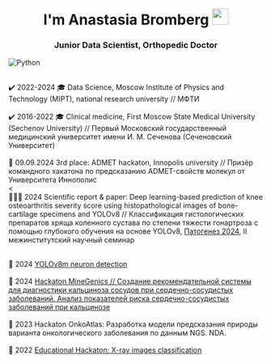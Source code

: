 <h1 align="center"> I'm Anastasia Bromberg 
<img src="https://github.com/blackcater/blackcater/raw/main/images/Hi.gif" height="32"/></h1>
<h3 align="center">Junior Data Scientist, Orthopedic Doctor </h3>

![Python](https://img.shields.io/badge/python-3670A0?style=for-the-badge&logo=python&logoColor=ffdd54)

<br> ✔️ 2022-2024 🎓 Data Science, Moscow Institute of Physics and Technology (MIPT), national research university // МФТИ </br>
<br> ✔️ 2016-2022 🎓 Clinical medicine, First Moscow State Medical University (Sechenov University) // Первый Московский государственный медицинский университет имени И. М. Сеченова (Сеченовский Университет) </br>
<br> 🥉 09.09.2024 3rd place: ADMET hackaton, Innopolis university // Призёр командного хакатона по предсказанию ADMET-свойств молекул от Университета Иннополис </br>
<
<br> 👩🏻‍🔬 2024 Scientific report & paper: Deep learning-based prediction of knee osteoarthritis severity score using histopathological images of bone-cartilage specimens and YOLOv8 // Классификация гистологических препаратов хряща коленного сустава по степени тяжести гонартроза с помощью глубокого обучения на основе YOLOv8, [Патогенез 2024](http://pathogenesis.pro/index.php/pathogenesis/article/view/803), II межинститутский научный семинар  </br>

<br> 🔬 2024 [YOLOv8m neuron detection](https://github.com/chistotinsa/YOLOv8m_neuron_detection) </br>
<br> 🧬 2024 [Hackaton MineGenics // Создание рекомендательной системы для диагностики кальциноза сосудов при сердечно-сосудистых заболеваний. Анализ показателей риска сердечно-сосудистых заболеваний при кальцинозе](https://docs.google.com/presentation/d/1mErbiaYets6xXi-zBiE8jveOmlw52n1P/edit#slide=id.p1) </br>
<br> 🔬 2023 Hackaton OnkoAtlas: Разработка модели предсказания природы варианта онкологического заболевания по данным NGS. NDA. </br>
<br> 🦴 2022 [Educational Hackaton: X-ray images classification](https://disk.yandex.ru/i/BcMW8T5a_Q8ecA) </br>
